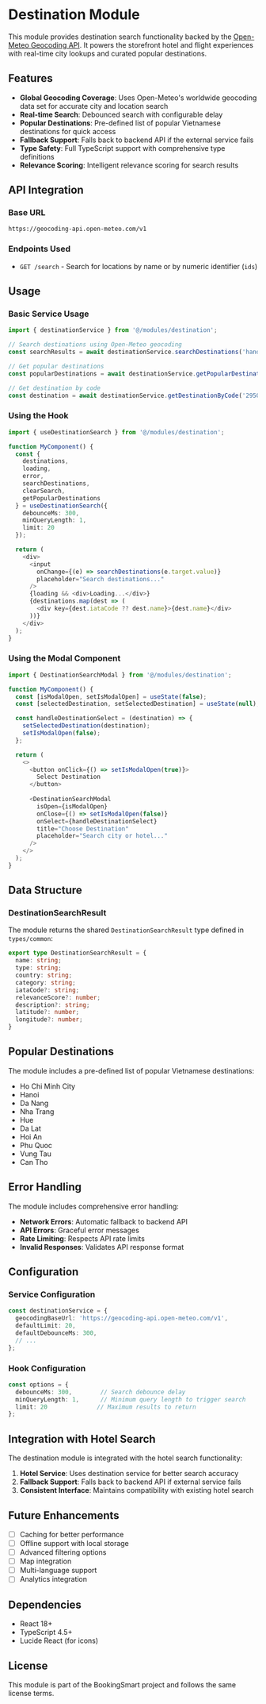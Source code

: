 # Destination Module

This module provides destination search functionality backed by the [Open-Meteo Geocoding API](https://open-meteo.com/en/docs/geocoding-api). It powers the storefront hotel and flight experiences with real-time city lookups and curated popular destinations.

## Features

- **Global Geocoding Coverage**: Uses Open-Meteo's worldwide geocoding data set for accurate city and location search
- **Real-time Search**: Debounced search with configurable delay
- **Popular Destinations**: Pre-defined list of popular Vietnamese destinations for quick access
- **Fallback Support**: Falls back to backend API if the external service fails
- **Type Safety**: Full TypeScript support with comprehensive type definitions
- **Relevance Scoring**: Intelligent relevance scoring for search results

## API Integration

### Base URL
```
https://geocoding-api.open-meteo.com/v1
```

### Endpoints Used
- `GET /search` - Search for locations by name or by numeric identifier (`ids`)

## Usage

### Basic Service Usage

```typescript
import { destinationService } from '@/modules/destination';

// Search destinations using Open-Meteo geocoding
const searchResults = await destinationService.searchDestinations('hanoi', 10);

// Get popular destinations
const popularDestinations = await destinationService.getPopularDestinations();

// Get destination by code
const destination = await destinationService.getDestinationByCode('2950159');
```

### Using the Hook

```typescript
import { useDestinationSearch } from '@/modules/destination';

function MyComponent() {
  const {
    destinations,
    loading,
    error,
    searchDestinations,
    clearSearch,
    getPopularDestinations
  } = useDestinationSearch({
    debounceMs: 300,
    minQueryLength: 1,
    limit: 20
  });

  return (
    <div>
      <input 
        onChange={(e) => searchDestinations(e.target.value)}
        placeholder="Search destinations..."
      />
      {loading && <div>Loading...</div>}
      {destinations.map(dest => (
        <div key={dest.iataCode ?? dest.name}>{dest.name}</div>
      ))}
    </div>
  );
}
```

### Using the Modal Component

```typescript
import { DestinationSearchModal } from '@/modules/destination';

function MyComponent() {
  const [isModalOpen, setIsModalOpen] = useState(false);
  const [selectedDestination, setSelectedDestination] = useState(null);

  const handleDestinationSelect = (destination) => {
    setSelectedDestination(destination);
    setIsModalOpen(false);
  };

  return (
    <>
      <button onClick={() => setIsModalOpen(true)}>
        Select Destination
      </button>
      
      <DestinationSearchModal
        isOpen={isModalOpen}
        onClose={() => setIsModalOpen(false)}
        onSelect={handleDestinationSelect}
        title="Choose Destination"
        placeholder="Search city or hotel..."
      />
    </>
  );
}
```

## Data Structure

### DestinationSearchResult
The module returns the shared `DestinationSearchResult` type defined in `types/common`:

```typescript
export type DestinationSearchResult = {
  name: string;
  type: string;
  country: string;
  category: string;
  iataCode?: string;
  relevanceScore?: number;
  description?: string;
  latitude?: number;
  longitude?: number;
}
```

## Popular Destinations

The module includes a pre-defined list of popular Vietnamese destinations:

- Ho Chi Minh City
- Hanoi
- Da Nang
- Nha Trang
- Hue
- Da Lat
- Hoi An
- Phu Quoc
- Vung Tau
- Can Tho

## Error Handling

The module includes comprehensive error handling:

- **Network Errors**: Automatic fallback to backend API
- **API Errors**: Graceful error messages
- **Rate Limiting**: Respects API rate limits
- **Invalid Responses**: Validates API response format

## Configuration

### Service Configuration
```typescript
const destinationService = {
  geocodingBaseUrl: 'https://geocoding-api.open-meteo.com/v1',
  defaultLimit: 20,
  defaultDebounceMs: 300,
  // ...
};
```

### Hook Configuration
```typescript
const options = {
  debounceMs: 300,        // Search debounce delay
  minQueryLength: 1,      // Minimum query length to trigger search
  limit: 20              // Maximum results to return
};
```

## Integration with Hotel Search

The destination module is integrated with the hotel search functionality:

1. **Hotel Service**: Uses destination service for better search accuracy
2. **Fallback Support**: Falls back to backend API if external service fails
3. **Consistent Interface**: Maintains compatibility with existing hotel search

## Future Enhancements

- [ ] Caching for better performance
- [ ] Offline support with local storage
- [ ] Advanced filtering options
- [ ] Map integration
- [ ] Multi-language support
- [ ] Analytics integration

## Dependencies

- React 18+
- TypeScript 4.5+
- Lucide React (for icons)

## License

This module is part of the BookingSmart project and follows the same license terms.
